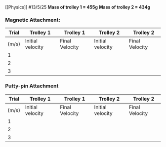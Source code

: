 [[Physics]]
#13/5/25 
**Mass of trolley 1 = 455g**
**Mass of trolley 2 = 434g**
### Magnetic Attachment:

| Trial | Trolley 1        | Trolley 1      | Trolley 2        | Trolley 2      |
| ----- | ---------------- | -------------- | ---------------- | -------------- |
| (m/s) | Initial velocity | Final Velocity | Initial velocity | Final Velocity |
| 1     |                  |                |                  |                |
| 2     |                  |                |                  |                |
| 3     |                  |                |                  |                |
### Putty-pin Attachment

| Trial | Trolley 1        | Trolley 1      | Trolley 2        | Trolley 2      |
| ----- | ---------------- | -------------- | ---------------- | -------------- |
| (m/s) | Initial velocity | Final Velocity | Initial velocity | Final Velocity |
| 1     |                  |                |                  |                |
| 2     |                  |                |                  |                |
| 3     |                  |                |                  |                |
